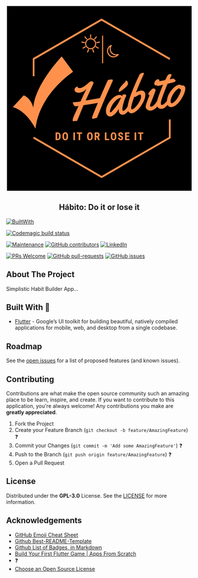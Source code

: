 
<!-- PROJECT LOGO -->
<br />
<br />
<p align="center">
  <a href="https://github.com/joneldominic/ah-bee-toh">
    <img src="https://raw.githubusercontent.com/joneldominic/ah-bee-toh/master/habito_logo.png" alt="Logo" height="500">
  </a>
  <h2 align="center">Hábito: Do it or lose it</h2>
</p>

[![BuiltWith][built-with-flutter-shield]][flutter-url]

[![Codemagic build status][code-magic-shield]][code-magic-url]

[![Maintenance][maintenance-shield]][maintenance-url] [![GitHub contributors][contributors-shield]][contributors-url] [![LinkedIn][linkedin-jonel-shield]][linkedin-jonel-url]

 [![PRs Welcome][pr-welcome-shield]][pr-welcome-url] [![GitHub pull-requests][pull-request-open-shield]][pull-request-open-url]  [![GitHub issues][issue-open-shield]][issue-open-url] 


<!--  
[![GitHub issues-closed][issue-close-shield]][issue-close-url]
 [![GitHub pull-requests closed][pull-request-close-shield]][pull-request-close-url]  -->



<!-- ABOUT THE PROJECT -->
## About The Project

Simplistic Habit Builder App...

## Built With    :hammer:

* [Flutter](https://flutter.dev) - Google’s UI toolkit for building beautiful, natively compiled applications for mobile, web, and desktop from a single codebase. 


<!-- ROADMAP -->
## Roadmap

See the [open issues](https://github.com/joneldominic/ah-bee-toh/issues) for a list of proposed features (and known issues).


<!-- CONTRIBUTING -->
## Contributing

Contributions are what make the open source community such an amazing place to be learn, inspire, and create. If you want to contribute to this application, you're always welcome! Any contributions you make are **greatly appreciated**.

1. Fork the Project
2. Create your Feature Branch (`git checkout -b feature/AmazingFeature`) :question:
3. Commit your Changes (`git commit -m 'Add some AmazingFeature'`) :question:
4. Push to the Branch (`git push origin feature/AmazingFeature`) :question:
5. Open a Pull Request


<!-- LICENSE -->
## License

Distributed under the **GPL-3.0**  License. See the [LICENSE](https://github.com/joneldominic/ah-bee-toh/blob/master/LICENSE) for more information.


<!-- ACKNOWLEDGEMENTS -->
## Acknowledgements
* [GitHub Emoji Cheat Sheet](https://www.webpagefx.com/tools/emoji-cheat-sheet)
* [Github Best-README-Template](https://github.com/othneildrew/Best-README-Template)
* [Github List of Badges, in Markdown](https://github.com/Naereen/badges)
* [Build Your First Flutter Game | Apps From Scratch](https://www.youtube.com/watch?v=o_eVKOqY48Q)
*  :question:
* [Choose an Open Source License](https://choosealicense.com)




<!-- Markdown Links (Start) -->
[maintenance-shield]: https://img.shields.io/badge/Maintained%3F-yes-green.svg
[maintenance-url]:https://github.com/joneldominic/ah-bee-toh/graphs/commit-activity

[contributors-shield]: https://img.shields.io/github/contributors/joneldominic/ah-bee-toh.svg
[contributors-url]: https://github.com/joneldominic/ah-bee-toh/graphs/contributors

[issue-open-shield]: https://img.shields.io/github/issues/joneldominic/ah-bee-toh.svg
[issue-open-url]: https://github.com/joneldominic/ah-bee-toh/issues/

[issue-close-shield]: https://img.shields.io/github/issues-closed/joneldominic/ah-bee-toh.svg
[issue-close-url]: https://github.com/joneldominic/ah-bee-toh/issues?q=is%3Aissue+is%3Aclosed

[pull-request-open-shield]: https://img.shields.io/github/issues-pr/joneldominic/ah-bee-toh.svg
[pull-request-open-url]: https://github.com/joneldominic/ah-bee-toh/pulls

[pull-request-close-shield]: https://img.shields.io/github/issues-pr-closed/joneldominic/ah-bee-toh.svg
[pull-request-close-url]: https://github.com/joneldominic/ah-bee-toh/pulls?q=is%3Apr+is%3Aclosed

[pr-welcome-shield]: https://img.shields.io/badge/PRs-welcome-brightgreen.svg
[pr-welcome-url]: https://github.com/joneldominic/ah-bee-toh/pulls

[built-with-flutter-shield]: https://img.shields.io/badge/BUILT%20WITH-Flutter-blue?style=for-the-badge&logo=Flutter&logoWidth=30
[flutter-url]: https://flutter.dev/

[linkedin-jonel-shield]: https://img.shields.io/badge/LinkedIn-Jonel%20Dominic%20Tapang-blue?logo=LinkedIn
[linkedin-jonel-url]: https://www.linkedin.com/in/jonel-dominic-tapang-8b5615184/

[code-magic-shield]: https://api.codemagic.io/apps/5ea8719276654b001bee7b8c/5ea8719276654b001bee7b8b/status_badge.svg

[code-magic-url]:https://codemagic.io/apps/5ea8719276654b001bee7b8c/5ea8719276654b001bee7b8b/latest_build
<!-- Markdown Links (End) -->

